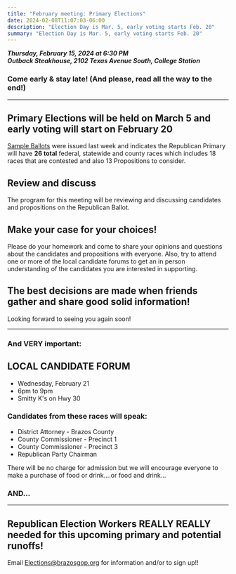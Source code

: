 ```yaml
---
title: "February meeting: Primary Elections"
date: 2024-02-08T11:07:03-06:00
description: "Election Day is Mar. 5, early voting starts Feb. 20"
summary: "Election Day is Mar. 5, early voting starts Feb. 20"
---
```


**_Thursday, February 15, 2024 at 6:30 PM_**  
**_<strong><span class="hilite">Outback Steakhouse</span></strong>, 2102 Texas Avenue South, College Station_**

### Come early & stay late! (And please, <span class="hilite">read all the way to the end!</span>)

---

## Primary Elections will be held on <span class="hilite">March 5</span> and <span class="hilite">early voting will start on February 20</span>

[Sample Ballots](https://www.brazosvotes.org/sites/default/files/inline-files/Republican%20Sample%20Ballot%202024.pdf) were issued last week and indicates the Republican Primary will have **26 total** federal, statewide and county races which includes 18 races that are contested and also 13 Propositions to consider.  

## Review and discuss

The program for this meeting will be reviewing and discussing candidates and propositions on the Republican Ballot.  

## Make your case for your choices! 

Please do your homework and come to share your opinions and questions about the candidates and propositions with everyone. Also, try to attend one or more of the local candidate forums to get an in person understanding of the candidates you are interested in supporting.  

## The best decisions are made when friends gather and share good solid information! 

Looking forward to seeing you again soon!  

---

### And VERY important:

## LOCAL CANDIDATE FORUM

- Wednesday, February 21
- 6pm to 9pm
- Smitty K's on Hwy 30

### Candidates from these races will speak:

- District Attorney - Brazos County
- County Commissioner - Precinct 1
- County Commissioner - Precinct 3
- Republican Party Chairman

There will be no charge for admission but we will encourage everyone to make a purchase of food or drink....or food and drink...  

### AND...

---

## <span class="hilite">Republican Election Workers REALLY REALLY needed</span> for this upcoming primary and potential runoffs!

Email <a href="mailto:elections@brazosgop.org">Elections@brazosgop.org</a> for information and/or to sign up!!  
